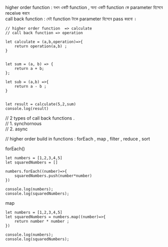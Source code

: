 higher order function : যখন একটি function , অন্য একটি function কে parameter হিসেবে receive  করবে  <br>
call back function : যেই function টাকে parameter হিসেবে pass  করবো । 

```
// higher order function  => calculate
// call back function => operation 

let calculate = (a,b,operation)=>{
    return operation(a,b) ;
}


let sum = (a, b) => {
    return a + b;
};

let sub = (a,b) =>{
    return a - b ;
}


let result = calculate(5,2,sum)
console.log(result)
```

// 2 types of call back functions . <br>
// 1. synchornous  <br>
// 2. async  <br>

// higher order build in functions : forEach , map , filter , reduce , sort

forEach()
```
let numbers = [1,2,3,4,5]
let squaredNumbers = [] 

numbers.forEach((number)=>{
    squaredNumbers.push(number*number)
})

console.log(numbers);
console.log(squaredNumbers);
```

map
```
let numbers = [1,2,3,4,5]
let squaredNumbers = numbers.map((number)=>{
    return number * number ;
})

console.log(numbers);
console.log(squaredNumbers);
```
